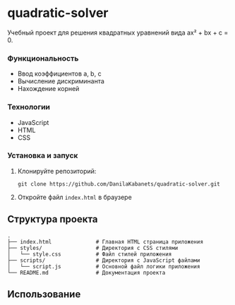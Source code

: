# quadratic-solver
Учебный проект для решения квадратных уравнений вида ax² + bx + c = 0.

### Функциональность
- Ввод коэффициентов a, b, c
- Вычисление дискриминанта
- Нахождение корней 

### Технологии
- JavaScript 
- HTML 
- CSS 

### Установка и запуск
1. Клонируйте репозиторий:
   ```
   git clone https://github.com/DanilaKabanets/quadratic-solver.git
   ```
2. Откройте файл `index.html` в браузере

## Структура проекта
```
.
├── index.html              # Главная HTML страница приложения
├── styles/                 # Директория с CSS стилями
│   └── style.css           # Файл стилей приложения
├── scripts/                # Директория с JavaScript файлами
│   └── script.js           # Основной файл логики приложения
└── README.md               # Документация проекта
```

## Использование